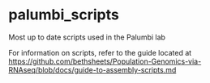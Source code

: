 # palumbi_scripts
Most up to date scripts used in the Palumbi lab

For information on scripts, refer to the guide located at https://github.com/bethsheets/Population-Genomics-via-RNAseq/blob/docs/guide-to-assembly-scripts.md
